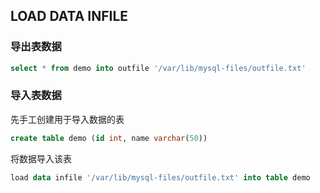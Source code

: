 ## LOAD DATA INFILE

### 导出表数据

```sql
select * from demo into outfile '/var/lib/mysql-files/outfile.txt'
```

### 导入表数据

先手工创建用于导入数据的表

```sql
create table demo (id int, name varchar(50))
```

将数据导入该表

```sql
load data infile '/var/lib/mysql-files/outfile.txt' into table demo
```


